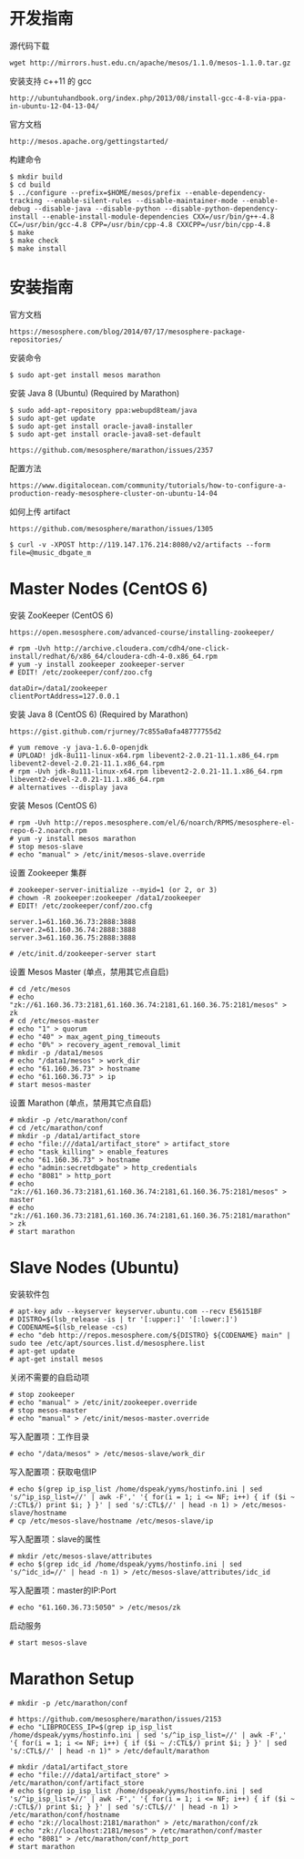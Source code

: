 # 开发指南

源代码下载

    wget http://mirrors.hust.edu.cn/apache/mesos/1.1.0/mesos-1.1.0.tar.gz

安装支持 c++11 的 gcc

    http://ubuntuhandbook.org/index.php/2013/08/install-gcc-4-8-via-ppa-in-ubuntu-12-04-13-04/

官方文档

    http://mesos.apache.org/gettingstarted/


构建命令

    $ mkdir build
    $ cd build
    $ ../configure --prefix=$HOME/mesos/prefix --enable-dependency-tracking --enable-silent-rules --disable-maintainer-mode --enable-debug --disable-java --disable-python --disable-python-dependency-install --enable-install-module-dependencies CXX=/usr/bin/g++-4.8 CC=/usr/bin/gcc-4.8 CPP=/usr/bin/cpp-4.8 CXXCPP=/usr/bin/cpp-4.8
    $ make
    $ make check
    $ make install

# 安装指南

官方文档

    https://mesosphere.com/blog/2014/07/17/mesosphere-package-repositories/

安装命令

    $ sudo apt-get install mesos marathon

安装 Java 8 (Ubuntu) (Required by Marathon)

    $ sudo add-apt-repository ppa:webupd8team/java
    $ sudo apt-get update
    $ sudo apt-get install oracle-java8-installer
    $ sudo apt-get install oracle-java8-set-default

    https://github.com/mesosphere/marathon/issues/2357

配置方法

    https://www.digitalocean.com/community/tutorials/how-to-configure-a-production-ready-mesosphere-cluster-on-ubuntu-14-04

如何上传 artifact

    https://github.com/mesosphere/marathon/issues/1305

    $ curl -v -XPOST http://119.147.176.214:8080/v2/artifacts --form file=@music_dbgate_m

# Master Nodes (CentOS 6)

安装 ZooKeeper (CentOS 6)

	https://open.mesosphere.com/advanced-course/installing-zookeeper/

    # rpm -Uvh http://archive.cloudera.com/cdh4/one-click-install/redhat/6/x86_64/cloudera-cdh-4-0.x86_64.rpm
    # yum -y install zookeeper zookeeper-server
    # EDIT! /etc/zookeeper/conf/zoo.cfg

    dataDir=/data1/zookeeper
    clientPortAddress=127.0.0.1

安装 Java 8 (CentOS 6) (Required by Marathon)

	https://gist.github.com/rjurney/7c855a0afa48777755d2

    # yum remove -y java-1.6.0-openjdk
    # UPLOAD! jdk-8u111-linux-x64.rpm libevent2-2.0.21-11.1.x86_64.rpm libevent2-devel-2.0.21-11.1.x86_64.rpm
    # rpm -Uvh jdk-8u111-linux-x64.rpm libevent2-2.0.21-11.1.x86_64.rpm libevent2-devel-2.0.21-11.1.x86_64.rpm
    # alternatives --display java 

安装 Mesos (CentOS 6)

    # rpm -Uvh http://repos.mesosphere.com/el/6/noarch/RPMS/mesosphere-el-repo-6-2.noarch.rpm
    # yum -y install mesos marathon 
    # stop mesos-slave
    # echo "manual" > /etc/init/mesos-slave.override

设置 Zookeeper 集群

    # zookeeper-server-initialize --myid=1 (or 2, or 3)
    # chown -R zookeeper:zookeeper /data1/zookeeper
    # EDIT! /etc/zookeeper/conf/zoo.cfg

    server.1=61.160.36.73:2888:3888
    server.2=61.160.36.74:2888:3888
    server.3=61.160.36.75:2888:3888

    # /etc/init.d/zookeeper-server start

设置 Mesos Master (单点，禁用其它点自启)

    # cd /etc/mesos
    # echo "zk://61.160.36.73:2181,61.160.36.74:2181,61.160.36.75:2181/mesos" > zk
    # cd /etc/mesos-master
    # echo "1" > quorum
    # echo "40" > max_agent_ping_timeouts
    # echo "0%" > recovery_agent_removal_limit
    # mkdir -p /data1/mesos
    # echo "/data1/mesos" > work_dir
    # echo "61.160.36.73" > hostname
    # echo "61.160.36.73" > ip 
    # start mesos-master

设置 Marathon (单点，禁用其它点自启)

    # mkdir -p /etc/marathon/conf
    # cd /etc/marathon/conf
    # mkdir -p /data1/artifact_store
    # echo "file:///data1/artifact_store" > artifact_store
    # echo "task_killing" > enable_features
    # echo "61.160.36.73" > hostname
    # echo "admin:secretdbgate" > http_credentials
    # echo "8081" > http_port
    # echo "zk://61.160.36.73:2181,61.160.36.74:2181,61.160.36.75:2181/mesos" > master
    # echo "zk://61.160.36.73:2181,61.160.36.74:2181,61.160.36.75:2181/marathon" > zk
    # start marathon

# Slave Nodes (Ubuntu)

安装软件包

    # apt-key adv --keyserver keyserver.ubuntu.com --recv E56151BF
    # DISTRO=$(lsb_release -is | tr '[:upper:]' '[:lower:]')
    # CODENAME=$(lsb_release -cs)
    # echo "deb http://repos.mesosphere.com/${DISTRO} ${CODENAME} main" | sudo tee /etc/apt/sources.list.d/mesosphere.list
    # apt-get update
    # apt-get install mesos

关闭不需要的自启动项

    # stop zookeeper
    # echo "manual" > /etc/init/zookeeper.override
    # stop mesos-master
    # echo "manual" > /etc/init/mesos-master.override
    
写入配置项：工作目录 

    # echo "/data/mesos" > /etc/mesos-slave/work_dir

写入配置项：获取电信IP

    # echo $(grep ip_isp_list /home/dspeak/yyms/hostinfo.ini | sed 's/^ip_isp_list=//' | awk -F',' '{ for(i = 1; i <= NF; i++) { if ($i ~ /:CTL$/) print $i; } }' | sed 's/:CTL$//' | head -n 1) > /etc/mesos-slave/hostname
    # cp /etc/mesos-slave/hostname /etc/mesos-slave/ip

写入配置项：slave的属性

    # mkdir /etc/mesos-slave/attributes
    # echo $(grep idc_id /home/dspeak/yyms/hostinfo.ini | sed 's/^idc_id=//' | head -n 1) > /etc/mesos-slave/attributes/idc_id

写入配置项：master的IP:Port

    # echo "61.160.36.73:5050" > /etc/mesos/zk
    
启动服务 

    # start mesos-slave

# Marathon Setup

    # mkdir -p /etc/marathon/conf

    # https://github.com/mesosphere/marathon/issues/2153
    # echo "LIBPROCESS_IP=$(grep ip_isp_list /home/dspeak/yyms/hostinfo.ini | sed 's/^ip_isp_list=//' | awk -F',' '{ for(i = 1; i <= NF; i++) { if ($i ~ /:CTL$/) print $i; } }' | sed 's/:CTL$//' | head -n 1)" > /etc/default/marathon

    # mkdir /data1/artifact_store
    # echo "file:///data1/artifact_store" > /etc/marathon/conf/artifact_store
    # echo $(grep ip_isp_list /home/dspeak/yyms/hostinfo.ini | sed 's/^ip_isp_list=//' | awk -F',' '{ for(i = 1; i <= NF; i++) { if ($i ~ /:CTL$/) print $i; } }' | sed 's/:CTL$//' | head -n 1) > /etc/marathon/conf/hostname
    # echo "zk://localhost:2181/marathon" > /etc/marathon/conf/zk
    # echo "zk://localhost:2181/mesos" > /etc/marathon/conf/master
    # echo "8081" > /etc/marathon/conf/http_port
    # start marathon

